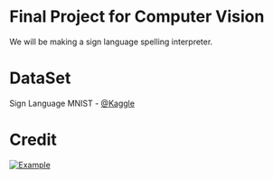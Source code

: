 # Final Project for Computer Vision
We will be making a sign language spelling interpreter.

# DataSet
Sign Language MNIST - [@Kaggle](https://www.kaggle.com/datamunge/sign-language-mnist?select=amer_sign3.png)
# Credit

[![Example](https://youtu.be/CAuINpSG5sM)](https://youtu.be/CAuINpSG5sM)
